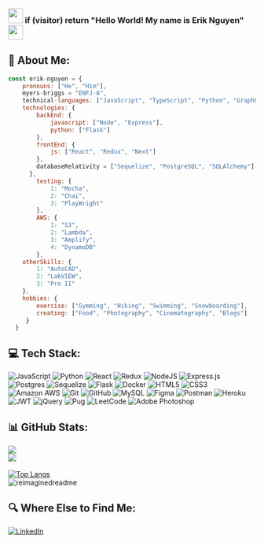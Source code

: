 ### <img src="https://raw.githubusercontent.com/aemmadi/aemmadi/master/wave.gif" width="30"> if (visitor) return "Hello World!  My name is Erik Nguyen" <img src="https://raw.githubusercontent.com/aemmadi/aemmadi/master/wave.gif" width="30">

## 💬 About Me:
```javascript
const erik-nguyen = {
    pronouns: ["He", "Him"],
    myers-briggs = "ENFJ-A",
    technical-languages: ["JavaScript", "TypeScript", "Python", "GraphQL", "SQL", "HTML", "CSS", "MATLAB"],
    technologies: {
        backEnd: {
            javascript: ["Node", "Express"],
            python: ["Flask"]
        },
        frontEnd: {
            js: ["React", "Redux", "Next"]
        },
        databaseRelativity = ["Sequelize", "PostgreSQL", "SQLAlchemy"]
      },
        testing: {
            1: "Mocha",
            2: "Chai",
            3: "PlayWright"
        },
        AWS: {
            1: "S3",
            2: "Lambda",
            3: "Amplify",
            4: "DynamoDB"
        },
    otherSkills: {
        1: "AutoCAD",
        2: "LabVIEW",
        3: "Pro II"
    },
    hobbies: {
        exercise: ["Gymming", "Hiking", "Swimming", "Snowboarding"],
        creating: ["Food", "Photography", "Cinematography", "Blogs"]
     }
  }
```
## 💻 Tech Stack:
![JavaScript](https://img.shields.io/badge/javascript-%23323330.svg?style=for-the-badge&logo=javascript&logoColor=%23F7DF1E)
![Python](https://img.shields.io/badge/python-3670A0?style=for-the-badge&logo=python&logoColor=ffdd54)
![React](https://img.shields.io/badge/react-%2320232a.svg?style=for-the-badge&logo=react&logoColor=%2361DAFB)
![Redux](https://img.shields.io/badge/redux-%23593d88.svg?style=for-the-badge&logo=redux&logoColor=white)
![NodeJS](https://img.shields.io/badge/node.js-6DA55F?style=for-the-badge&logo=node.js&logoColor=white)
![Express.js](https://img.shields.io/badge/express.js-%23404d59.svg?style=for-the-badge&logo=express&logoColor=%2361DAFB)
![Postgres](https://img.shields.io/badge/postgres-%23316192.svg?style=for-the-badge&logo=postgresql&logoColor=white)
![Sequelize](https://img.shields.io/badge/Sequelize-52B0E7?style=for-the-badge&logo=Sequelize&logoColor=white)
![Flask](https://img.shields.io/badge/flask-%23000.svg?style=for-the-badge&logo=flask&logoColor=white)
![Docker](https://img.shields.io/badge/docker-%230db7ed.svg?style=for-the-badge&logo=docker&logoColor=white)
![HTML5](https://img.shields.io/badge/html5-%23E34F26.svg?style=for-the-badge&logo=html5&logoColor=white)
![CSS3](https://img.shields.io/badge/css3-%231572B6.svg?style=for-the-badge&logo=css3&logoColor=white)
![Amazon AWS](https://img.shields.io/badge/Amazon%20AWS-232F3E?style=for-the-badge&logo=amazon-aws)
![Git](https://img.shields.io/badge/-Git-black?style=for-the-badge&logo=git)
![GitHub](https://img.shields.io/badge/-GitHub-181717?style=for-the-badge&logo=github)
![MySQL](https://img.shields.io/badge/mysql-%2300f.svg?style=for-the-badge&logo=mysql&logoColor=white) 
![Figma](https://img.shields.io/badge/figma-%23F24E1E.svg?style=for-the-badge&logo=figma&logoColor=white)
![Postman](https://img.shields.io/badge/Postman-FF6C37?style=for-the-badge&logo=postman&logoColor=white)
![Heroku](https://img.shields.io/badge/heroku-%23430098.svg?style=for-the-badge&logo=heroku&logoColor=white)
![JWT](https://img.shields.io/badge/JWT-black?style=for-the-badge&logo=JSON%20web%20tokens)
![jQuery](https://img.shields.io/badge/jquery-%230769AD.svg?style=for-the-badge&logo=jquery&logoColor=white)
![Pug](https://img.shields.io/badge/Pug-FFF?style=for-the-badge&logo=pug&logoColor=A86454)
![LeetCode](https://img.shields.io/badge/LeetCode-000000?style=for-the-badge&logo=LeetCode&logoColor=#d16c06)
![Adobe Photoshop](https://img.shields.io/badge/adobe%20photoshop-%2331A8FF.svg?style=for-the-badge&logo=adobe%20photoshop&logoColor=white)

## 📊 GitHub Stats:
![](https://raw.githubusercontent.com/username/github-stats/master/generated/overview.svg#gh-dark-mode-only)
<br>![](https://raw.githubusercontent.com/username/github-stats/master/generated/languages.svg#gh-dark-mode-only)</br>
<br>[![Top Langs](https://github-readme-stats.vercel.app/api/top-langs/?username=erikphinguyen&layout=compact&theme=tokyonight)](https://github.com/erikphinguyen/github-readme-stats)</br>
<img src="https://myreadme.vercel.app/api/embed/erikphinguyen?panels=userstatistics,toprepositories,toplanguages,commitgraph" alt="reimaginedreadme" />


## 🔍 Where Else to Find Me:
[![LinkedIn](https://img.shields.io/badge/LinkedIn-%230077B5.svg?style=for-the-badge&logo=linkedin&logoColor=white)](https://linkedin.com/in/erikphinguyen) 
